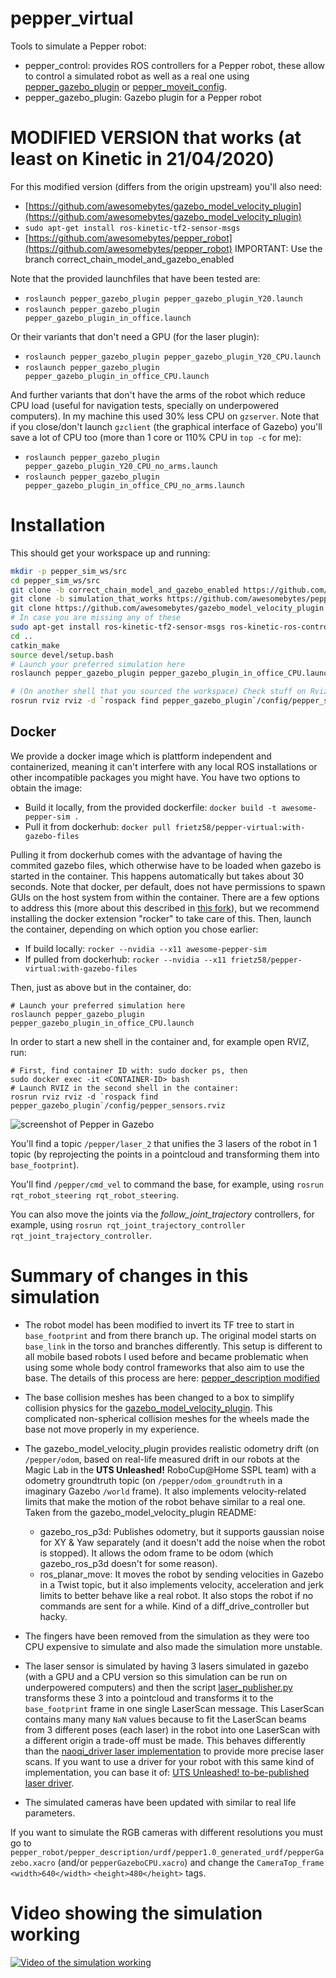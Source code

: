 pepper_virtual
==============

Tools to simulate a Pepper robot:
- pepper_control: provides ROS controllers for a Pepper robot, these allow to control a simulated robot as well as a real one using [pepper_gazebo_plugin](https://github.com/ros-naoqi/pepper_virtual/tree/master/pepper_gazebo_plugin) or [pepper_moveit_config](https://github.com/ros-naoqi/pepper_moveit_config).
- pepper_gazebo_plugin: Gazebo plugin for a Pepper robot

# MODIFIED VERSION that works (at least on Kinetic in 21/04/2020)

For this modified version (differs from the origin upstream) you'll also need:
- [https://github.com/awesomebytes/gazebo_model_velocity_plugin](https://github.com/awesomebytes/gazebo_model_velocity_plugin)
- `sudo apt-get install ros-kinetic-tf2-sensor-msgs`
- [https://github.com/awesomebytes/pepper_robot](https://github.com/awesomebytes/pepper_robot) IMPORTANT: Use the branch correct_chain_model_and_gazebo_enabled

Note that the provided launchfiles that have been tested are:
- `roslaunch pepper_gazebo_plugin pepper_gazebo_plugin_Y20.launch`
- `roslaunch pepper_gazebo_plugin pepper_gazebo_plugin_in_office.launch`

Or their variants that don't need a GPU (for the laser plugin):
- `roslaunch pepper_gazebo_plugin pepper_gazebo_plugin_Y20_CPU.launch`
- `roslaunch pepper_gazebo_plugin pepper_gazebo_plugin_in_office_CPU.launch`

And further variants that don't have the arms of the robot which reduce CPU load (useful for navigation tests, specially on underpowered computers). In my machine this used 30% less CPU on `gzserver`. Note that if you close/don't launch `gzclient` (the graphical interface of Gazebo) you'll save a lot of CPU too (more than 1 core or 110% CPU in `top -c` for me):
- `roslaunch pepper_gazebo_plugin pepper_gazebo_plugin_Y20_CPU_no_arms.launch`
- `roslaunch pepper_gazebo_plugin pepper_gazebo_plugin_in_office_CPU_no_arms.launch`


# Installation
This should get your workspace up and running:
```bash
mkdir -p pepper_sim_ws/src
cd pepper_sim_ws/src
git clone -b correct_chain_model_and_gazebo_enabled https://github.com/awesomebytes/pepper_robot
git clone -b simulation_that_works https://github.com/awesomebytes/pepper_virtual
git clone https://github.com/awesomebytes/gazebo_model_velocity_plugin
# In case you are missing any of these
sudo apt-get install ros-kinetic-tf2-sensor-msgs ros-kinetic-ros-control ros-kinetic-ros-controllers ros-kinetic-gazebo-ros ros-kinetic-gazebo-ros-control ros-kinetic-gazebo-plugins ros-kinetic-controller-manager ros-kinetic-ddynamic-reconfigure-python
cd ..
catkin_make
source devel/setup.bash
# Launch your preferred simulation here
roslaunch pepper_gazebo_plugin pepper_gazebo_plugin_in_office_CPU.launch

# (On another shell that you sourced the workspace) Check stuff on Rviz
rosrun rviz rviz -d `rospack find pepper_gazebo_plugin`/config/pepper_sensors.rviz
```


## Docker
We provide a docker image which is plattform independent and containerized, meaning it can't interfere with any local ROS installations or other incompatible packages you might have. You have two options to obtain the image:
+ Build it locally, from the provided dockerfile: `docker build -t awesome-pepper-sim .` 
+ Pull it from dockerhub: `docker pull frietz58/pepper-virtual:with-gazebo-files`

Pulling it from dockerhub comes with the advantage of having the commited gazebo files, which otherwise have to be loaded when gazebo is started in the container. This happens automatically but takes about 30 seconds. Note that docker, per default, does not have permissions to spawn GUIs on the host system from within the container. There are a few options to address this (more about this described in [this fork](https://github.com/frietz58/pepper_virtual)), but we recommend installing the docker extension "rocker" to take care of this. Then, launch the container, depending on which option you chose earlier:
+ If build locally: `rocker --nvidia --x11 awesome-pepper-sim`
+ If pulled from dockerhub: `rocker --nvidia --x11 frietz58/pepper-virtual:with-gazebo-files`

Then, just as above but in the container, do:
```
# Launch your preferred simulation here
roslaunch pepper_gazebo_plugin pepper_gazebo_plugin_in_office_CPU.launch
```
In order to start a new shell in the container and, for example open RVIZ, run:
```
# First, find container ID with: sudo docker ps, then
sudo docker exec -it <CONTAINER-ID> bash
# Launch RVIZ in the second shell in the container:
rosrun rviz rviz -d `rospack find pepper_gazebo_plugin`/config/pepper_sensors.rviz
```
![screenshot of Pepper in Gazebo](gazebo_screenshot.png)


You'll find a topic `/pepper/laser_2` that unifies the 3 lasers of the robot in 1 topic (by reprojecting the points in a pointcloud and transforming them into `base_footprint`).

You'll find `/pepper/cmd_vel` to command the base, for example, using `rosrun rqt_robot_steering rqt_robot_steering`.

You can also move the joints via the *follow_joint_trajectory* controllers, for example, using `rosrun
rqt_joint_trajectory_controller rqt_joint_trajectory_controller`.

# Summary of changes in this simulation
* The robot model has been modified to invert its TF tree to start in `base_footprint` and from there branch up. The original model starts on `base_link` in the torso and branches differently. This setup is different to all mobile based robots I used before and became problematic when using some whole body control frameworks that also aim to use the base. The details of this process are here: [pepper_description modified](https://github.com/awesomebytes/pepper_robot/tree/correct_chain_model_and_gazebo_enabled/pepper_description)

* The base collision meshes has been changed to a box to simplify collision physics for the [gazebo_model_velocity_plugin](https://github.com/awesomebytes/gazebo_model_velocity_plugin). This complicated non-spherical collision meshes for the wheels made the base not move properly in my experience.

* The gazebo_model_velocity_plugin provides realistic odometry drift (on `/pepper/odom`, based on real-life measured drift in our robots at the Magic Lab in the **UTS Unleashed!** RoboCup@Home SSPL team) with a odometry groundtruth topic (on `/pepper/odom_groundtruth` in a imaginary Gazebo `/world` frame). It also implements velocity-related limits that make the motion of the robot behave similar to a real one. Taken from the gazebo_model_velocity_plugin README: 

    * gazebo_ros_p3d: Publishes odometry, but it supports gaussian noise for XY & Yaw separately (and it doesn't add the noise when the robot is stopped). It allows the odom frame to be odom (which gazebo_ros_p3d doesn't for some reason).
    * ros_planar_move: It moves the robot by sending velocities in Gazebo in a Twist topic, but it also implements velocity, acceleration and jerk limits to better behave like a real robot. It also stops the robot if no commands are sent for a while. Kind of a diff_drive_controller but hacky.

* The fingers have been removed from the simulation as they were too CPU expensive to simulate and also made the simulation more unstable.

* The laser sensor is simulated by having 3 lasers simulated in gazebo (with a GPU and a CPU version so this simulation can be run on underpowered computers) and then the script [laser_publisher.py](https://github.com/awesomebytes/pepper_virtual/blob/simulation_that_works/pepper_gazebo_plugin/scripts/laser_publisher.py) transforms these 3 into a pointcloud and transforms it to the `base_footprint` frame in one single LaserScan message. This LaserScan contains many many `NaN` values because to fit the LaserScan beams from 3 different poses (each laser) in the robot into one LaserScan with a different origin a trade-off must be made. This behaves differently than the [naoqi_driver laser implementation](https://github.com/ros-naoqi/naoqi_driver/blob/master/src/converters/laser.cpp#L142-L211) to provide more precise laser scans. If you want to use a driver for your robot with this same kind of implementation, you can base it of: [UTS Unleashed! to-be-published laser driver](https://gist.github.com/awesomebytes/17f14345e39970932984837434c36c24).

* The simulated cameras have been updated with similar to real life parameters.

If you want to simulate the RGB cameras with different resolutions you must go to `pepper_robot/pepper_description/urdf/pepper1.0_generated_urdf/pepperGazebo.xacro` (and/or `pepperGazeboCPU.xacro`) and change the `CameraTop_frame` `<width>640</width>` `<height>480</height>` tags. 

# Video showing the simulation working
[![Video of the simulation working](http://img.youtube.com/vi/W_Ag_C8Dvm0/0.jpg)](http://youtu.be/W_Ag_C8Dvm0)
